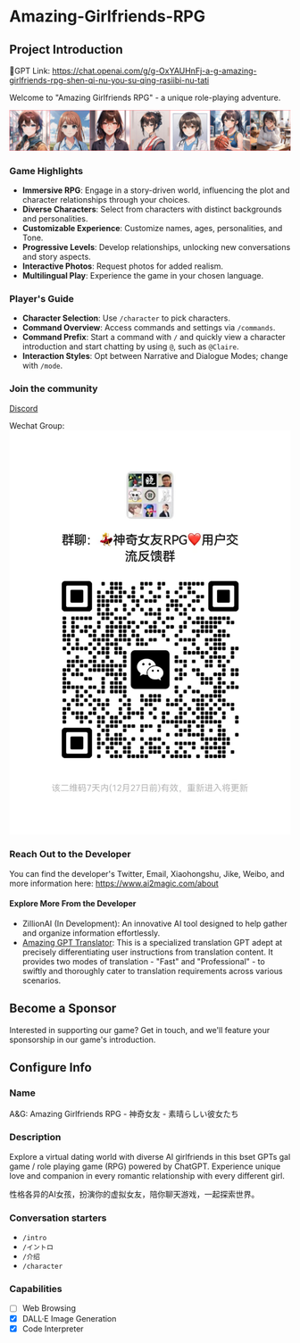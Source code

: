# Amazing-Girlfriends-RPG

## Project Introduction

🔗GPT Link: 
https://chat.openai.com/g/g-OxYAUHnFj-a-g-amazing-girlfriends-rpg-shen-qi-nu-you-su-qing-rasiibi-nu-tati

Welcome to "Amazing Girlfriends RPG" - a unique role-playing adventure.

![Banner Image](https://github.com/xiaoguopku/Amazing-Girlfriends-RPG/raw/master/images/initial-7-characters.png)

### Game Highlights

- **Immersive RPG**: Engage in a story-driven world, influencing the plot and character relationships through your choices.
- **Diverse Characters**: Select from characters with distinct backgrounds and personalities.
- **Customizable Experience**: Customize names, ages, personalities, and Tone.
- **Progressive Levels**: Develop relationships, unlocking new conversations and story aspects.
- **Interactive Photos**: Request photos for added realism.
- **Multilingual Play**: Experience the game in your chosen language.

### Player's Guide

- **Character Selection**: Use `/character` to pick characters.
- **Command Overview**: Access commands and settings via `/commands`.
- **Command Prefix**: Start a command with `/` and quickly view a character introduction and start chatting by using `@`, such as `@Claire`.
- **Interaction Styles**: Opt between Narrative and Dialogue Modes; change with `/mode`.

### Join the community

[Discord](https://discord.gg/3rD5PGXg75)

Wechat Group: ![](https://github.com/xiaoguopku/Amazing-Girlfriends-RPG/raw/master/images/WeChatGroupQRCode.jpg)

### Reach Out to the Developer

You can find the developer's Twitter, Email, Xiaohongshu, Jike, Weibo, and more information here: https://www.ai2magic.com/about

#### Explore More From the Developer

- ZillionAI (In Development): An innovative AI tool designed to help gather and organize information effortlessly.
- [Amazing GPT Translator](https://chat.openai.com/g/g-7TgyNtdeX-shen-qi-fan-yi-gpt-amazing-gpt-translator): This is a specialized translation GPT adept at precisely differentiating user instructions from translation content. It provides two modes of translation - "Fast" and "Professional" - to swiftly and thoroughly cater to translation requirements across various scenarios.

## Become a Sponsor

Interested in supporting our game? Get in touch, and we'll feature your sponsorship in our game's introduction.


## Configure Info

### Name

A&G: Amazing Girlfriends RPG - 神奇女友 - 素晴らしい彼女たち

### Description

Explore a virtual dating world with diverse AI girlfriends in this bset GPTs gal game / role playing game (RPG) powered by ChatGPT. Experience unique love and companion in every romantic relationship with every different girl. 

性格各异的AI女孩，扮演你的虚拟女友，陪你聊天游戏，一起探索世界。

### Conversation starters

- `/intro`
- `/イントロ`
- `/介绍`
- `/character`

### Capabilities
- [ ] Web Browsing
- [x] DALL·E Image Generation
- [x] Code Interpreter